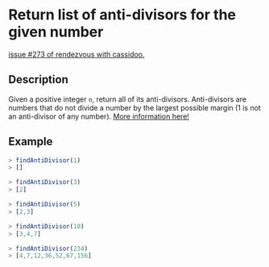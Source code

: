 # Return list of anti-divisors for the given number

[issue #273 of rendezvous with cassidoo.](https://buttondown.email/cassidoo/archive/i-dont-think-of-all-the-misery-but-of-the-beauty-4964/)

## Description

Given a positive integer `n`, return all of its anti-divisors.
Anti-divisors are numbers that do not divide a number by the largest possible margin (1 is not an anti-divisor of any number).
[More information here!](https://oeis.org/A066272/a066272a.html)

## Example

```ts
> findAntiDivisor(1)
> []

> findAntiDivisor(3)
> [2]

> findAntiDivisor(5)
> [2,3]

> findAntiDivisor(10)
> [3,4,7]

> findAntiDivisor(234)
> [4,7,12,36,52,67,156]
```
